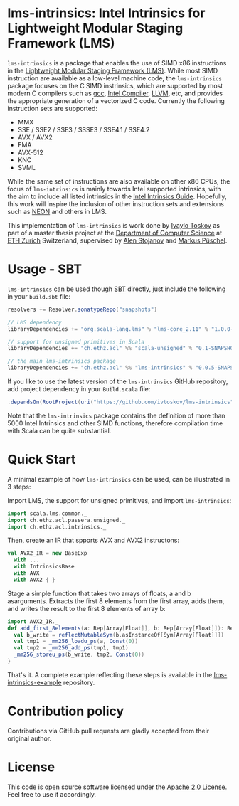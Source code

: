 # lms-intrinsics: Intel Intrinsics for Lightweight Modular Staging Framework (LMS)

`lms-intrinsics` is a package that enables the use of SIMD x86 instructions in the [Lightweight Modular Staging Framework (LMS)](https://scala-lms.github.io/). While most SIMD instruction are available as a low-level machine code, the `lms-intrinsics` package focuses on the C SIMD instrinsics, which are supported by most modern C compilers such as [gcc](https://gcc.gnu.org/), [Intel Compiler](https://software.intel.com/en-us/intel-compilers), [LLVM](http://llvm.org/), etc, and provides the appropriate generation of a vectorized C code. Currently the following instruction sets are supported:


- MMX
- SSE / SSE2 / SSE3 / SSSE3 / SSE4.1 / SSE4.2
- AVX / AVX2
- FMA
- AVX-512
- KNC
- SVML

While the same set of instructions are also available on other x86 CPUs, the focus of `lms-intrinsics` is mainly towards Intel supported intrinsics, with the aim to include all listed intrinsics in the [Intel Intrinsics Guide](https://software.intel.com/sites/landingpage/IntrinsicsGuide/). Hopefully, this work will inspire the inclusion of other instruction sets and extensions such as [NEON](https://developer.arm.com/technologies/neon/intrinsics) and others in LMS. 

This implementation of `lms-intrinsics` is work done by [Ivaylo Toskov](https://github.com/ivtoskov) as part of a master thesis project at the [Department of Computer Science](https://www.inf.ethz.ch/) at [ETH Zurich](https://www.ethz.ch/en.html) Switzerland, supervised by [Alen Stojanov](https://astojanov.github.io/) and [Markus Püschel](https://www.inf.ethz.ch/personal/markusp/). 

# Usage - SBT

`lms-intrinsics` can be used though [SBT](http://www.scala-sbt.org/) directly, just include the following in your `build.sbt` file: 

```Scala
resolvers += Resolver.sonatypeRepo("snapshots")

// LMS dependency
libraryDependencies += "org.scala-lang.lms" % "lms-core_2.11" % "1.0.0-SNAPSHOT"

// support for unsigned primitives in Scala
libraryDependencies += "ch.ethz.acl" %% "scala-unsigned" % "0.1-SNAPSHOT"

// the main lms-intrinsics package
libraryDependencies += "ch.ethz.acl" %% "lms-intrinsics" % "0.0.5-SNAPSHOT"
```
If you like to use the latest version of the `lms-intrinsics` GitHub repository, add project dependency in your `Build.scala` file:

```Scala
.dependsOn(RootProject(uri("https://github.com/ivtoskov/lms-intrinsics")))
```

Note that the `lms-intrinsics` package contains the definition of more than 5000 Intel Intrinsics and other SIMD functions, therefore compilation time with Scala can be quite substantial.


# Quick Start

A minimal example of how `lms-intrinsics` can be used, can be illustrated in 3 steps:

Import LMS, the support for unsigned primitives, and import `lms-intrinsics`:

```Scala
import scala.lms.common._
import ch.ethz.acl.passera.unsigned._
import ch.ethz.acl.intrinsics._
```

Then, create an IR that spports AVX and AVX2 instructons:

``` Scala
val AVX2_IR = new BaseExp
  with ...
  with IntrinsicsBase
  with AVX
  with AVX2 { }
```  

Stage a simple function that takes two arrays of floats, a and b asarguments. Extracts the first 8 elements from the first array, adds them, and writes the result to the first 8 elements of array b:
  
```Scala  
import AVX2_IR._
def add_first_8elements(a: Rep[Array[Float]], b: Rep[Array[Float]]): Rep[Unit] = {
  val b_write = reflectMutableSym(b.asInstanceOf[Sym[Array[Float]]])
  val tmp1 = _mm256_loadu_ps(a, Const(0))
  val tmp2 = _mm256_add_ps(tmp1, tmp1)
  _mm256_storeu_ps(b_write, tmp2, Const(0))
}
```

That's it. A complete example reflecting these steps is available in the [lms-intrinsics-example](https://github.com/ivtoskov/lms-intrinsics-example) repository.


# Contribution policy

Contributions via GitHub pull requests are gladly accepted from their original author. 

# License

This code is open source software licensed under the [Apache 2.0 License](https://www.apache.org/licenses/LICENSE-2.0.html). Feel free to use it accordingly.
